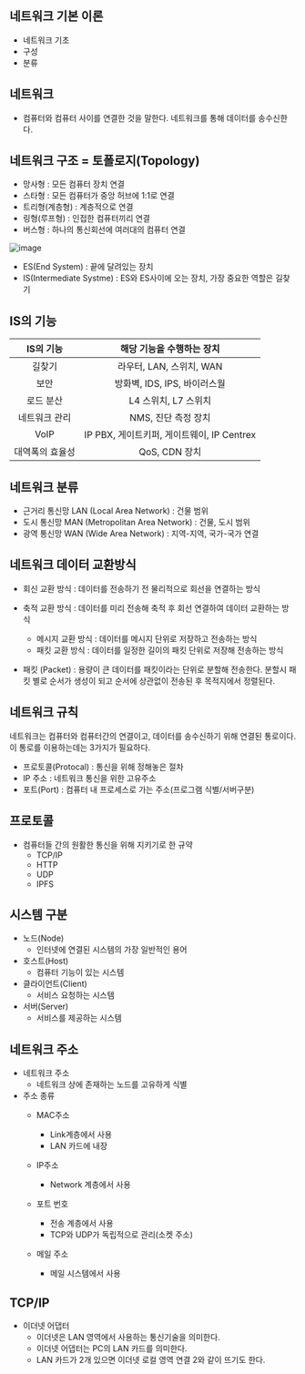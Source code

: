## 네트워크 기본 이론 
- 네트워크 기초
- 구성
- 분류

## 네트워크 
- 컴퓨터와 컴퓨터 사이를 연결한 것을 말한다. 네트워크를 통해 데이터를 송수신한다.

## 네트워크 구조 = 토폴로지(Topology)

- 망사형 : 모든 컴퓨터 장치 연결
- 스타형 : 모든 컴퓨터가 중앙 허브에 1:1로 연결
- 트리형(계층형) : 계층적으로 연결
- 링형(루프형) : 인접한 컴퓨터끼리 연결
- 버스형 : 하나의 통신회선에 여러대의 컴퓨터 연결

![image](https://user-images.githubusercontent.com/81672260/147171318-fa886f46-cc0d-4050-92ed-0eac135fb97c.png)

- ES(End System) : 끝에 달려있는 장치
- IS(Intermediate Systme) : ES와 ES사이에 오는 장치, 가장 중요한 역할은 길찾기

## IS의 기능

| IS의 기능  | 해당 기능을 수행하는 장치  |
|:---:|:---:|
| 길찾기 | 라우터, LAN, 스위치, WAN  | 
| 보안 | 방화벽, IDS, IPS, 바이러스월  |
| 로드 분산| L4 스위치, L7 스위치|
| 네트워크 관리 | NMS, 진단 측정 장치 |
| VoIP | IP PBX, 게이트키퍼, 게이트웨이, IP Centrex |
| 대역폭의 효율성 | QoS, CDN 장치 |

## 네트워크 분류
- 근거리 통신망 LAN (Local Area Network) : 건물 범위
- 도시 통신망 MAN (Metropolitan Area Network) : 건물, 도시 범위
- 광역 통신망 WAN (Wide Area Network) : 지역-지역, 국가-국가 연결

## 네트워크 데이터 교환방식
- 회신 교환 방식 : 데이터를 전송하기 전 물리적으로 회선을 연결하는 방식
- 축적 교환 방식 : 데이터를 미리 전송해 축적 후 회선 연결하여 데이터 교환하는 방식
  - 메시지 교환 방식 : 데이터를 메시지 단위로 저장하고 전송하는 방식
  - 패킷 교환 방식 : 데이터를 일정한 길이의 패킷 단위로 저장해 전송하는 방식

- 패킷 (Packet) : 용량이 큰 데이터를 패킷이라는 단위로 분할해 전송한다. 분할시 패킷 별로 순서가 생성이 되고 순서에 상관없이 전송된 후 목적지에서 정렬된다.

## 네트워크 규칙

네트워크는 컴퓨터와 컴퓨터간의 연결이고, 데이터를 송수신하기 위해 연결된 통로이다. 이 통로를 이용하는데는 3가지가 필요하다.

- 프로토콜(Protocal) : 통신을 위해 정해놓은 절차
- IP 주소 : 네트워크 통신을 위한 고유주소
- 포트(Port) : 컴퓨터 내 프로세스로 가는 주소(프로그램 식별/서버구분)


## 프로토콜
- 컴퓨터들 간의 원활한 통신을 위해 지키기로 한 규약
  - TCP/IP
  - HTTP
  - UDP
  - IPFS

## 시스템 구분
- 노드(Node)
  - 인터넷에 연결된 시스템의 가장 일반적인 용어
- 호스트(Host)
  - 컴퓨터 기능이 있는 시스템
- 클라이언트(Client)
  - 서비스 요청하는 시스템
- 서버(Server)
  - 서비스를 제공하는 시스템 

## 네트워크 주소

- 네트워크 주소
  - 네트워크 상에 존재하는 노드를 고유하게 식별
- 주소 종류
  - MAC주소
    - Link계층에서 사용
    - LAN 카드에 내장
  - IP주소
    - Network 계층에서 사용
  - 포트 번호
    - 전송 계층에서 사용
    - TCP와 UDP가 독립적으로 관리(소켓 주소)
  
  - 메일 주소
    - 메일 시스템에서 사용

## TCP/IP

- 이더넷 어댑터
  - 이더넷은 LAN 영역에서 사용하는 통신기술을 의미한다.
  - 이더넷 어댑터는 PC의 LAN 카드를 의미한다.
  - LAN 카드가 2개 있으면 이더넷 로컬 영역 연결 2와 같이 뜨기도 한다.
